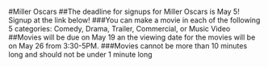 <br/>
#Miller Oscars
##The deadline for signups for Miller Oscars is May 5! Signup at the link below!
<tinyurl.com/milleroscars2017 >
###You can make a movie in each of the following 5 categories: Comedy, Drama, Trailer, Commercial, or Music Video
##Movies will be due on May 19 an the viewing date for the movies will be on May 26 from 3:30-5PM.
###Movies cannot be more than 10 minutes long and should not be under 1 minute long
